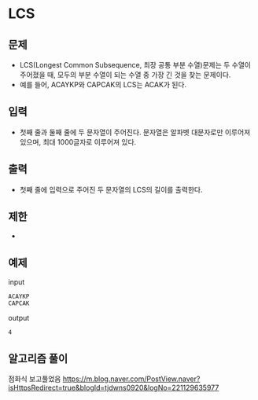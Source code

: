 # LCS

## 문제

- LCS(Longest Common Subsequence, 최장 공통 부분 수열)문제는 두 수열이 주어졌을 때, 모두의 부분 수열이 되는 수열 중 가장 긴 것을 찾는 문제이다.
- 예를 들어, ACAYKP와 CAPCAK의 LCS는 ACAK가 된다.


## 입력

- 첫째 줄과 둘째 줄에 두 문자열이 주어진다. 문자열은 알파벳 대문자로만 이루어져 있으며, 최대 1000글자로 이루어져 있다.

## 출력

- 첫째 줄에 입력으로 주어진 두 문자열의 LCS의 길이를 출력한다.

## 제한 

- 

## 예제

input
``` 
ACAYKP
CAPCAK
```
output
``` 
4
```

## 알고리즘 풀이
점화식 보고풀었음
https://m.blog.naver.com/PostView.naver?isHttpsRedirect=true&blogId=tjdwns0920&logNo=221129635977